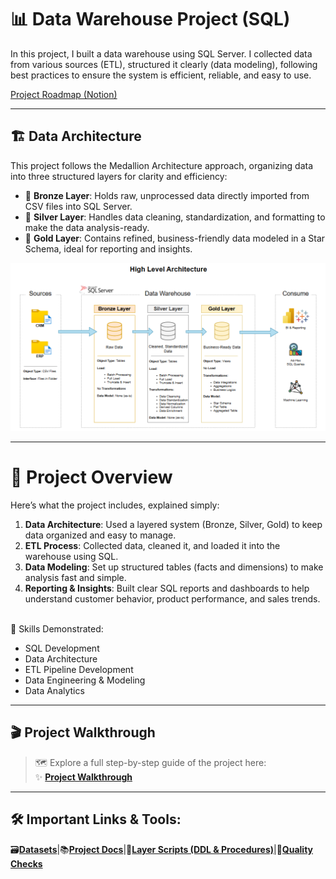 # 📊 Data Warehouse Project (SQL)

In this project, I built a data warehouse using SQL Server. I collected data from various sources (ETL), structured it clearly (data modeling), following best practices to ensure the system is efficient, reliable, and easy to use.

[Project Roadmap (Notion)](https://www.notion.so/Data-Warehouse-Project-22c7873853dd801286dcdc81ce2daecd?source=copy_link)

---
## 🏗️ Data Architecture
This project follows the Medallion Architecture approach, organizing data into three structured layers for clarity and efficiency:

- 🥉 **Bronze Layer**: Holds raw, unprocessed data directly imported from CSV files into SQL Server.
- 🥈 **Silver Layer**: Handles data cleaning, standardization, and formatting to make the data analysis-ready.
- 🥇 **Gold Layer**: Contains refined, business-friendly data modeled in a Star Schema, ideal for reporting and insights.

![image](https://github.com/Liba5432/Data-Warehouse-Project/blob/main/docs/diagrams/data_architecture.png)


---
# 📝 Project Overview
Here’s what the project includes, explained simply:

1. **Data Architecture**: Used a layered system (Bronze, Silver, Gold) to keep data organized and easy to manage.
2. **ETL Process**: Collected data, cleaned it, and loaded it into the warehouse using SQL.
3. **Data Modeling**: Set up structured tables (facts and dimensions) to make analysis fast and simple.
4. **Reporting & Insights**: Built clear SQL reports and dashboards to help understand customer behavior, product performance, and sales trends.
<br><br>

🌟 Skills Demonstrated:
- SQL Development
- Data Architecture
- ETL Pipeline Development
- Data Engineering & Modeling
- Data Analytics
  
---
## 🎬 Project Walkthrough

> 🗺️ Explore a full step-by-step guide of the project here:  
> ✨ [**Project Walkthrough**](https://github.com/Liba5432/Data-Warehouse-Project/blob/main/docs/project_walkthrough.md) 
---

## 🛠️ Important Links & Tools:
🗃️[**Datasets**](https://github.com/Liba5432/Data-Warehouse-Project/tree/main/datasets)|📚[**Project Docs**](https://github.com/Liba5432/Data-Warehouse-Project/tree/main/docs)|🧩[**Layer Scripts (DDL & Procedures)**](https://github.com/Liba5432/Data-Warehouse-Project/tree/main/scripts)|🧪[**Quality Checks**](https://github.com/Liba5432/Data-Warehouse-Project/tree/main/tests)
